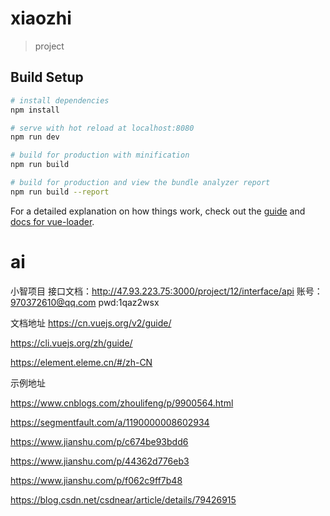 # xiaozhi

> project

## Build Setup

``` bash
# install dependencies
npm install

# serve with hot reload at localhost:8080
npm run dev

# build for production with minification
npm run build

# build for production and view the bundle analyzer report
npm run build --report
```

For a detailed explanation on how things work, check out the [guide](http://vuejs-templates.github.io/webpack/) and [docs for vue-loader](http://vuejs.github.io/vue-loader).
# ai
小智项目
接口文档：http://47.93.223.75:3000/project/12/interface/api
账号：970372610@qq.com
pwd:1qaz2wsx


文档地址
https://cn.vuejs.org/v2/guide/

https://cli.vuejs.org/zh/guide/


https://element.eleme.cn/#/zh-CN

示例地址

https://www.cnblogs.com/zhoulifeng/p/9900564.html


https://segmentfault.com/a/1190000008602934

https://www.jianshu.com/p/c674be93bdd6

https://www.jianshu.com/p/44362d776eb3

https://www.jianshu.com/p/f062c9ff7b48


https://blog.csdn.net/csdnear/article/details/79426915
